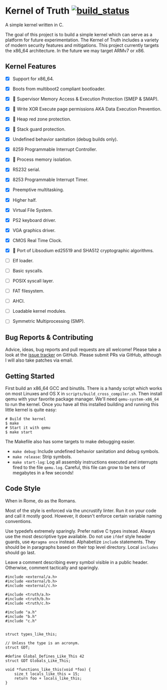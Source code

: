 Kernel of Truth [![build_status](https://travis-ci.org/iankronquist/kernel-of-truth.svg?branch=master)](https://travis-ci.org/iankronquist/kernel-of-truth)
===============

A simple kernel written in C.

The goal of this project is to build a simple kernel which can serve as a
platform for future experimentation. The Kernel of Truth includes a variety of
modern security features and mitigations.
This project currently targets the x86_64 architecture. In the future we may
target ARMv7 or x86.

Kernel Features
---------------
- [x] Support for x86_64.
- [x] Boots from multiboot2 compliant bootloader.
- [x] 🔐 Supervisor Memory Access & Execution Protection (SMEP & SMAP).
- [x] 🔐 Write XOR Execute page permissions AKA Data Execution Prevention.
- [x] 🔐 Heap red zone protection.
- [x] 🔐 Stack guard protection.
- [x] Undefined behavior sanitation (debug builds only).
- [x] 8259 Programmable Interrupt Controller.
- [x] 🔐 Process memory isolation.
- [x] RS232 serial.
- [x] 8253 Programmable Interrupt Timer.
- [x] Preemptive multitasking.
- [x] Higher half.
- [x] Virtual File System.
- [x] PS2 keyboard driver.
- [x] VGA graphics driver.
- [x] CMOS Real Time Clock.
- [x] 🔐 Port of Libsodium ed25519 and SHA512 cryptographic algorithms.
- [ ] Elf loader.
- [ ] Basic syscalls.
- [ ] POSIX syscall layer.
- [ ] FAT filesystem.
- [ ] AHCI.
- [ ] Loadable kernel modules.
- [ ] Symmetric Multiprocessing (SMP).


Bug Reports & Contributing
--------------------------
Advice, ideas, bug reports and pull requests are all welcome! Please take a
look at the [issue tracker][issues] on GitHub. Please submit PRs via GitHub,
although I will also take patches via email.

Getting Started
---------------
First build an x86_64 GCC and binutils. There is a handy script which works on
most Linuxes and OS X in `scripts/build_cross_compiler.sh`.
Then install qemu with your favorite package manager. We'll need
`qemu-system-x86_64` to run the kernel. Once you have all this installed
building and running this little kernel is quite easy:
```
# Build the kernel
$ make
# Start it with qemu
$ make start
```

The Makefile also has some targets to make debugging easier.
* `make debug`: Include undefined behavior sanitation and debug symbols.
* `make release`: Strip symbols.
* `make start-log`: Log all assembly instructions executed and interrupts fired
  to the file `qemu.log`. Careful, this file can grow to be tens of megabytes
  in a few seconds!

Code Style
----------

When in Rome, do as the Romans.

Most of the style is enforced via the uncrustify linter. Run it on your code
and call it mostly good. However, it doesn't enforce certain variable naming
conventions.

Use typedefs extremely sparingly. Prefer native C types instead. Always use the
most descriptive type available.
Do not use `ifdef` style header guards, use `#pragma once` instead.
Alphabetize `include` statements. They should be in paragraphs based on their
top level directory. Local `includes` should go last.

Leave a comment describing every symbol visible in a public header.
Otherwise, comment tactically and sparingly.

```
#include <external/a.h>
#include <external/b.h>
#include <external/c.h>

#include <truth/a.h>
#include <truth/b.h>
#include <truth/c.h>

#include "a.h"
#include "b.h"
#include "c.h"


struct types_like_this;

// Unless the type is an acronym.
struct GDT;

#define Global_Defines_Like_This 42
struct GDT Globals_Like_This;

void *functions_like_this(void *foo) {
    size_t locals_like_this = 15;
    return foo + locals_like_this;
}
```
[issues]:https://github.com/iankronquist/kernel-of-truth/issues
